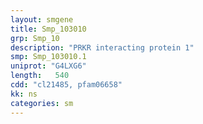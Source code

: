 ```yaml
---
layout: smgene
title: Smp_103010
grp: Smp_10
description: "PRKR interacting protein 1"
smp: Smp_103010.1
uniprot: "G4LXG6"
length:   540
cdd: "cl21485, pfam06658"
kk: ns
categories: sm
---
```

